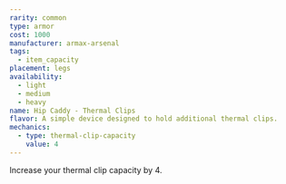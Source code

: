 ```yaml
---
rarity: common
type: armor
cost: 1000
manufacturer: armax-arsenal
tags:
  - item_capacity
placement: legs
availability:
  - light
  - medium
  - heavy
name: Hip Caddy - Thermal Clips
flavor: A simple device designed to hold additional thermal clips.
mechanics:
  - type: thermal-clip-capacity
    value: 4
---
```

Increase your thermal clip capacity by 4.
